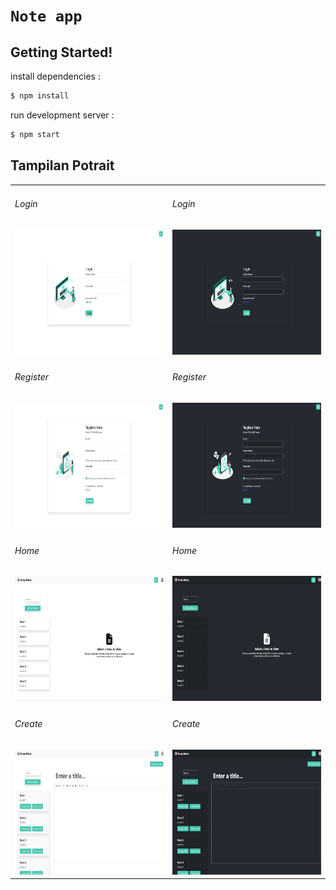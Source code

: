 # `Note app`
## Getting Started!

install dependencies :
```bash
$ npm install
```
run development server :
```bash
$ npm start
```

<h2>Tampilan Potrait</h2>
<div align="center">
  <table>
    <tr>
      <td>
        <h6>Login</h6>
        <img height="200em" src="page/login-light.jpeg"/>
      </td>
      <td>
        <h6>Login</h6>
        <img height="200em" src="page/login-dark.jpeg"/>
      </td>
    </tr>
    <tr>
      <td>
        <h6>Register</h6>
        <img height="200em" src="page/register-light.jpeg"/>
      </td>
      <td>
        <h6>Register</h6>
        <img height="200em" src="page/register-dark.jpeg"/>
      </td>
    </tr>
    <tr>
      <td>
        <h6>Home</h6>
        <img height="200em" src="page/home-light.jpeg"/>
      </td>
      <td>
        <h6>Home</h6>
        <img height="200em" src="page/home-dark.jpeg"/>
      </td>
    </tr>
    <tr>
      <td>
        <h6>Create</h6>
        <img height="200em" src="page/create-light.jpeg"/>
      </td>
      <td>
        <h6>Create</h6>
        <img height="200em" src="page/create-dark.jpeg"/>
      </td>
    </tr>
  </table>
</div>
